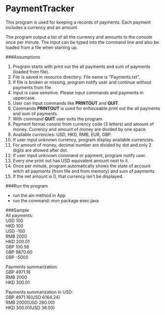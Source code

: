 # PaymentTracker

This program is used for keeping a records of payments. 
Each payment includes a currency and an amount.

The program output a list of all the currency and amounts to the console once per minute.
The input can be typed into the command line and also be loaded from a file when starting up.

###Assumptions
1. Program starts with print out the all payments and sum of payments (loaded from file).
2. File is saved in resource directory. File name is "Payments.txt".
3. If file is broken or missing, program notify user and continue without payments from file.
4. Input is case sensitive. Please input commands and payments in uppercase.
5. User can input commands like **PRINTOUT** and **QUIT**.
6. Commands **PRINTOUT** is used for enforceable print out the all payments and sum of payments.
7. With command **QUIT** user exits the program.
8. Payment format consist from currency code (3 letters) and amount of money. Currency and amount of money are divided by one space.
9. Available currencies: USD, HKD, RMB, EUR, GBP.
10. If user input unknown currency, program display available currencies.
11. For amount of money, decimal number are divided by dot and only 2 digits are allowed after dot. 
12. If user input unknown command or payment, program notify user.
13. Every one print out has USD equivalent amount next to it.
14. Once per minute, program automatically shows the state of account witch all payments (from file and from memory) and sum of payments. 
15. If the net amount is 0, that currency isn't be displayed. 


###Run the program
- run the ain method in App
- run the command: mvn package exec:java

###Sample<br/>
All payments:<br/>
USD 100<br/>
HKD 100<br/>
USD -100<br/>
RMB 2000<br/>
HKD 200.01<br/>
GBP 100.56<br/>
GBP 9870.60<br/>
GBP -5000<br/>

Payments summarization:<br/>
GBP 4971.16<br/>
RMB 2000<br/>
HKD 300.01<br/>

Payments summarization in USD:<br/>
GBP 4971.16(USD 6164.24)<br/>
RMB 2000(USD 280.00)<br/>
HKD 300.01(USD 36.00)<br/>